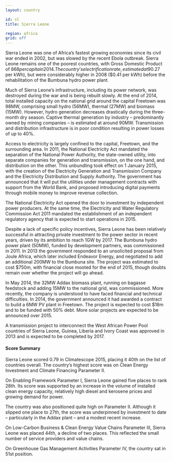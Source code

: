 ```yaml
---
layout: country

id: sl
title: Sierra Leone

region: africa
grid: off
---
```

Sierra Leone was one of Africa’s fastest growing economies since its civil war ended in 2002, but was slowed by the recent Ebola outbreak. Sierra Leone remains one of the poorest countries, with Gross Domestic Product of $868 per capita in 2014. The country’s electrification rate, estimated at 9%, is one of the lowest in the world. Average electricity tariffs are high ($0.27 per kWh), but were considerably higher in 2008 ($0.41 per kWh) before the rehabilitation of the Bumbuna hydro power plant.

Much of Sierra Leone’s infrastructure, including its power network, was destroyed during the war and is being rebuilt slowly. At the end of 2014, total installed capacity on the national grid around the capital Freetown was 98MW, comprising small hydro (56MW), thermal (27MW) and biomass (15MW). However, hydro generation decreases drastically during the three-month dry season. Captive thermal generation by industry – predominantly owned by mining companies – is estimated at around 90MW. Transmission and distribution infrastructure is in poor condition resulting in power losses of up to 40%.

Access to electricity is largely confined to the capital, Freetown, and the surrounding area. In 2011, the National Electricity Act mandated the separation of the National Power Authority, the state-owned utility, into separate companies for generation and transmission, on the one hand, and distribution on the other. This unbundling took effect on 1 January 2015, with the creation of the Electricity Generation and Transmission Company and the Electricity Distribution and Supply Authority. The government has announced that it will put the utilities under management contracts with support from the World Bank, and proposed introducing digital payments through mobile money to improve revenue collection. 

The National Electricity Act opened the door to investment by independent power producers. At the same time, the Electricity and Water Regulatory Commission Act 2011 mandated the establishment of an independent regulatory agency that is expected to start operations in 2015.

Despite a lack of specific policy incentives, Sierra Leone has been relatively successful in attracting private investment to the power sector in recent years, driven by its ambition to reach 1GW by 2017. The Bumbuna hydro power plant (50MW), funded by development partners, was commissioned in 2011. In 2013 the government responded to an unsolicited proposal from Joule Africa, which later included Endeavor Energy, and negotiated to add an additional 200MW to the Bumbuna site. The project was estimated to cost $750m, with financial close mooted for the end of 2015, though doubts remain over whether the project will go ahead. 

In May 2014, the 32MW Addax biomass plant, running on bagasse feedstock and adding 15MW to the national grid, was commissioned. More recently, the company is understood to have faced financial and technical difficulties. In 2014, the government announced it had awarded a contract to build a 6MW PV plant in Freetown. The project is expected to cost $18m and to be funded with 50% debt. More solar projects are expected to be announced over 2015. 

A transmission project to interconnect the West African Power Pool countries of Sierra Leone, Guinea, Liberia and Ivory Coast was approved in 2013 and is expected to be completed by 2017.

#### Score Summary

Sierra Leone scored 0.79 in Climatescope 2015, placing it 40th on the list of countries overall. The country’s highest score was on Clean Energy Investment and Climate Financing Parameter II. 

On Enabling Framework Parameter I, Sierra Leone gained five places to rank 28th. Its score was supported by an increase in the volume of installed clean energy capacity, relatively high diesel and kerosene prices and growing demand for power.

The country was also positioned quite high on Parameter II. Although it slipped one place to 27th, the score was underpinned by investment to date – particularly in the Addax plant – and a modest recent increase. 

On Low-Carbon Business & Clean Energy Value Chains Parameter III, Sierra Leone was placed 44th, a decline of two places. This reflected the small number of service providers and value chains. 

On Greenhouse Gas Management Activities Parameter IV, the country sat in 51st position.
